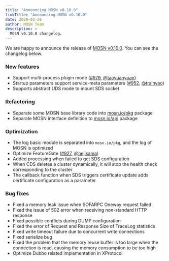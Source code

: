 ```yaml
---
title: "Announcing MOSN v0.10.0"
linkTitle: "Announcing MOSN v0.10.0"
date: 2020-02-28
author: MOSN Team
description: >
  MOSN v0.10.0 changelog。
---
```


We are happy to announce the release of [MOSN v0.10.0](https://github.com/mosn/mosn/releases/tag/v0.10.0). You can see the changelog below.

### New features

- Support multi-process plugin mode ([#979](https://github.com/mosn/mosn/pull/979), [@taoyuanyuan](https://github.com/taoyuanyuan))
- Startup parameters support service-meta parameters ([#952](https://github.com/mosn/mosn/pull/952), [@trainyao](https://github.com/trainyao))
- Supports abstract UDS mode to mount SDS socket

### Refactoring

- Separate some MOSN base library code into [mosn.io/pkg](https://github.com/mosn/pkg) package
- Separate MOSN interface definition to [mosn.io/api](https://github.com/mosn/api) package

### Optimization

- The log basic module is separated into `mosn.io/pkg`, and the log of MOSN is optimized
- Optimize FeatureGate ([#927](https://github.com/mosn/mosn/pull/927), [@nejisama](https://github.com/nejisama))
- Added processing when failed to get SDS configuration
- When CDS deletes a cluster dynamically, it will stop the health check corresponding to the cluster
- The callback function when SDS triggers certificate update adds certificate configuration as a parameter

### Bug fixes

- Fixed a memory leak issue when SOFARPC Oneway request failed
- Fixed the issue of 502 error when receiving non-standard HTTP response
- Fixed possible conflicts during DUMP configuration
- Fixed the error of Request and Response Size of TraceLog statistics
- Fixed write timeout failure due to concurrent write connections
- Fixed serialize bug
- Fixed the problem that the memory reuse buffer is too large when the connection is read, causing the memory consumption to be too high
- Optimize Dubbo related implementation in XProtocol
